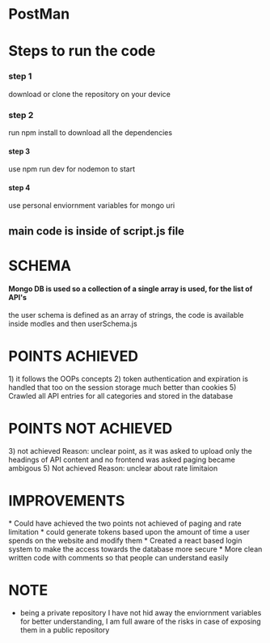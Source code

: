 # PostMan

<h1> Steps to run the code</h1>
<h3>step 1</h3> 
<p>download or clone the repository on your device</p>
<h3>step 2</h3> 
<p>run npm install to download all the dependencies</p>
<h4>step 3</h4> 
<p>use npm run dev for nodemon to start</p>
<h4>step 4</h4> 
<p>use personal enviornment variables for mongo uri</p>

<h2>main code is inside of script.js file</h2>

<h1>SCHEMA </h1>
<h4>Mongo DB is used so a collection of a single array is used, for the list of API's </h4>
<p>the user schema is defined as an array of strings, the code is available inside modles and then userSchema.js</p>

<h1>POINTS ACHIEVED</h1>
1) it follows the OOPs concepts
2) token authentication and expiration is handled that too on the session storage much better than cookies
5) Crawled all API entries for all categories and stored in the database

<h1>POINTS NOT ACHIEVED</h1>
3) not achieved Reason: unclear point, as it was asked to upload only the headings of API content and no frontend was asked paging became ambigous
5) Not achieved Reason: unclear about rate limitaion


<h1>IMPROVEMENTS</h1>
* Could have achieved the two points not achieved of paging and rate limitation
* could generate tokens based upon the amount of time a user spends on the website and modify them
* Created a react based login system to make the access towards the database more secure
* More clean written code with comments so that people can understand easily

<h1>NOTE</h1>

* being a private repository I have not hid away the enviornment variables for better understanding, I am full aware of the risks in case of exposing them in 
a public repository
